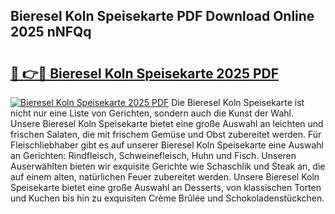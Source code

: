 ## Bieresel Koln Speisekarte PDF Download Online 2025 nNFQq

# <h2><a href="http://gcd3ell.nevu.top/?p=Bieresel+Koln+Speisekarte">🔗 👉🔴 Bieresel Koln Speisekarte 2025 PDF</a></h2>

[![Bieresel Koln Speisekarte 2025 PDF](https://i.imgur.com/dBaPXMq.png)](http://gcd3ell.nevu.top/?p=Bieresel+Koln+Speisekarte)
Die Bieresel Koln Speisekarte ist nicht nur eine Liste von Gerichten, sondern auch die Kunst der Wahl. Unsere Bieresel Koln Speisekarte bietet eine große Auswahl an leichten und frischen Salaten, die mit frischem Gemüse und Obst zubereitet werden. Für Fleischliebhaber gibt es auf unserer Bieresel Koln Speisekarte eine Auswahl an Gerichten: Rindfleisch, Schweinefleisch, Huhn und Fisch. Unseren Auserwählten bieten wir exquisite Gerichte wie Schaschlik und Steak an, die auf einem alten, natürlichen Feuer zubereitet werden. Unsere Bieresel Koln Speisekarte bietet eine große Auswahl an Desserts, von klassischen Torten und Kuchen bis hin zu exquisiten Crème Brûlée und Schokoladenstückchen.
